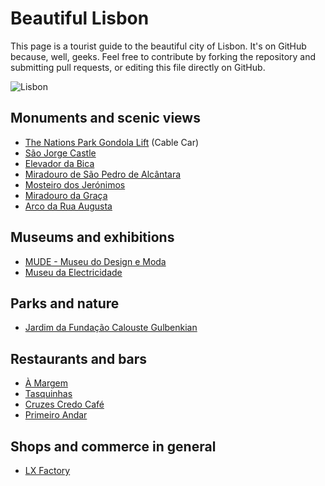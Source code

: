# Beautiful Lisbon

This page is a tourist guide to the beautiful city of Lisbon. It's on GitHub because, well, geeks. Feel free to contribute by forking the repository and submitting pull requests, or editing this file
 directly on GitHub.
 
![Lisbon](https://upload.wikimedia.org/wikipedia/commons/thumb/4/44/CastleSaintGeorge.jpg/2880px-CastleSaintGeorge.jpg)

## Monuments and scenic views

* [The Nations Park Gondola Lift](http://www.telecabinelisboa.pt/epages/2060-120119.sf/en_GB/?ObjectPath=/Shops/2060-120119/Categories/Sobre_Telecabine_Lisboa) (Cable Car)
* [São Jorge Castle](https://en.wikipedia.org/wiki/S%C3%A3o_Jorge_Castle)
* [Elevador da Bica](https://pt.wikipedia.org/wiki/Elevador_da_Bica)
* [Miradouro de São Pedro de Alcântara](https://foursquare.com/v/miradouro-de-s%C3%A3o-pedro-de-alc%C3%A2ntara/4b0588a2f964a5200dd122e3)
* [Mosteiro dos Jerónimos](https://foursquare.com/v/mosteiro-dos-jer%C3%B3nimos/4b7a8c17f964a520a5302fe3?ref=nuggets)
* [Miradouro da Graça](https://foursquare.com/v/miradouro-da-gra%C3%A7a/4c07f87affb8c9b691826761?ref=nuggets)
* [Arco da Rua Augusta](https://foursquare.com/v/arco-da-rua-augusta/4b0588a2f964a52006d122e3?ref=nuggets)

## Museums and exhibitions

* [MUDE - Museu do Design e Moda](http://www.mude.pt)
* [Museu da Electricidade](https://foursquare.com/visitanteriso)

## Parks and nature
* [Jardim da Fundação Calouste Gulbenkian](https://foursquare.com/v/jardim-da-funda%C3%A7%C3%A3o-calouste-gulbenkian/4bd836cc35aad13ad54c90f3?ref=nuggets)


## Restaurants and bars

* [À Margem](http://www.lifecooler.com/artigo/comer/a-margem/364551/)
* [Tasquinhas](https://www.facebook.com/mercadodecampodeourique)
* [Cruzes Credo Café](https://foursquare.com/v/cruzes-credo-caf%C3%A9/4c840b0c2f1c236af2924843?ref=nuggets)
* [Primeiro Andar](https://foursquare.com/v/primeiro-andar/50147499e4b07f20b3668adf?ref=nuggets)



## Shops and commerce in general

* [LX Factory](https://foursquare.com/v/lx-factory/4b3cda52f964a520428825e3?ref=nuggets)
